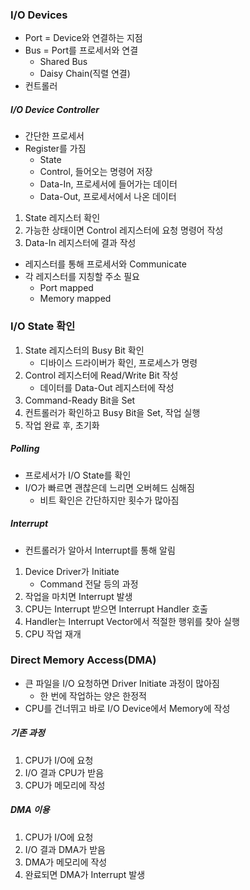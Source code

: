 ### I/O Devices

- Port = Device와 연결하는 지점
- Bus = Port를 프로세서와 연결
  - Shared Bus
  - Daisy Chain(직렬 연결)
- 컨트롤러

##### I/O Device Controller

- 간단한 프로세서
- Register를 가짐
  - State
  - Control, 들어오는 명령어 저장
  - Data-In, 프로세서에 들어가는 데이터
  - Data-Out, 프로세서에서 나온 데이터

1. State 레지스터 확인
2. 가능한 상태이면 Control 레지스터에 요청 명령어 작성
3. Data-In 레지스터에 결과 작성

- 레지스터를 통해 프로세서와 Communicate
- 각 레지스터를 지칭할 주소 필요
  - Port mapped
  - Memory mapped

### I/O State 확인

1. State 레지스터의 Busy Bit 확인
   - 디바이스 드라이버가 확인, 프로세스가 명령
2. Control 레지스터에 Read/Write Bit 작성
   - 데이터를 Data-Out 레지스터에 작성
3. Command-Ready Bit을 Set
4. 컨트롤러가 확인하고 Busy Bit을 Set, 작업 실행
5. 작업 완료 후, 초기화

##### Polling

- 프로세서가 I/O State를 확인
- I/O가 빠르면 괜찮은데 느리면 오버헤드 심해짐
  - 비트 확인은 간단하지만 횟수가 많아짐

##### Interrupt

- 컨트롤러가 알아서 Interrupt를 통해 알림

1. Device Driver가 Initiate
   - Command 전달 등의 과정
2. 작업을 마치면 Interrupt 발생
3. CPU는 Interrupt 받으면 Interrupt Handler 호출
4. Handler는 Interrupt Vector에서 적절한 행위를 찾아 실행
5. CPU 작업 재개

### Direct Memory Access(DMA)

- 큰 파일을 I/O 요청하면 Driver Initiate 과정이 많아짐
  - 한 번에 작업하는 양은 한정적
- CPU를 건너뛰고 바로 I/O Device에서 Memory에 작성

##### 기존 과정

1. CPU가 I/O에 요청
2. I/O 결과 CPU가 받음
3. CPU가 메모리에 작성

##### DMA 이용

1. CPU가 I/O에 요청
2. I/O 결과 DMA가 받음
3. DMA가 메모리에 작성
4. 완료되면 DMA가 Interrupt 발생
